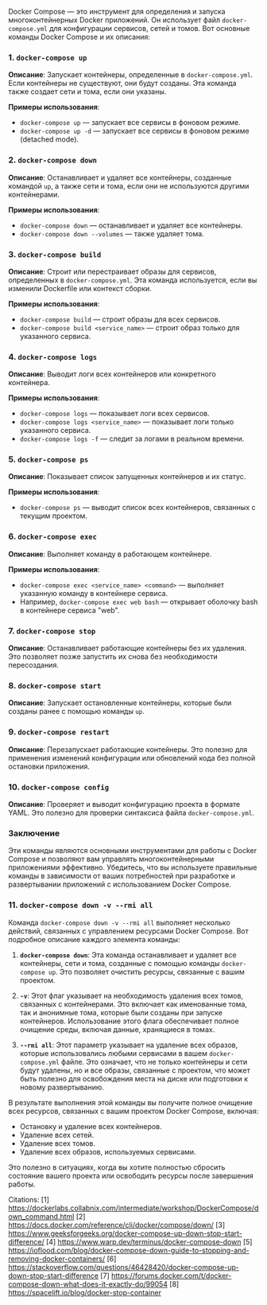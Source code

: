 Docker Compose — это инструмент для определения и запуска многоконтейнерных Docker приложений. Он использует файл `docker-compose.yml` для конфигурации сервисов, сетей и томов. Вот основные команды Docker Compose и их описания:

### 1. `docker-compose up`

**Описание**: Запускает контейнеры, определенные в `docker-compose.yml`. Если контейнеры не существуют, они будут созданы. Эта команда также создает сети и тома, если они указаны.

**Примеры использования**:
- `docker-compose up` — запускает все сервисы в фоновом режиме.
- `docker-compose up -d` — запускает все сервисы в фоновом режиме (detached mode).

### 2. `docker-compose down`

**Описание**: Останавливает и удаляет все контейнеры, созданные командой `up`, а также сети и тома, если они не используются другими контейнерами.

**Примеры использования**:
- `docker-compose down` — останавливает и удаляет все контейнеры.
- `docker-compose down --volumes` — также удаляет тома.

### 3. `docker-compose build`

**Описание**: Строит или перестраивает образы для сервисов, определенных в `docker-compose.yml`. Эта команда используется, если вы изменили Dockerfile или контекст сборки.

**Примеры использования**:
- `docker-compose build` — строит образы для всех сервисов.
- `docker-compose build <service_name>` — строит образ только для указанного сервиса.

### 4. `docker-compose logs`

**Описание**: Выводит логи всех контейнеров или конкретного контейнера.

**Примеры использования**:
- `docker-compose logs` — показывает логи всех сервисов.
- `docker-compose logs <service_name>` — показывает логи только указанного сервиса.
- `docker-compose logs -f` — следит за логами в реальном времени.

### 5. `docker-compose ps`

**Описание**: Показывает список запущенных контейнеров и их статус.

**Примеры использования**:
- `docker-compose ps` — выводит список всех контейнеров, связанных с текущим проектом.

### 6. `docker-compose exec`

**Описание**: Выполняет команду в работающем контейнере.

**Примеры использования**:
- `docker-compose exec <service_name> <command>` — выполняет указанную команду в контейнере сервиса.
- Например, `docker-compose exec web bash` — открывает оболочку bash в контейнере сервиса "web".

### 7. `docker-compose stop`

**Описание**: Останавливает работающие контейнеры без их удаления. Это позволяет позже запустить их снова без необходимости пересоздания.

### 8. `docker-compose start`

**Описание**: Запускает остановленные контейнеры, которые были созданы ранее с помощью команды `up`.

### 9. `docker-compose restart`

**Описание**: Перезапускает работающие контейнеры. Это полезно для применения изменений конфигурации или обновлений кода без полной остановки приложения.

### 10. `docker-compose config`

**Описание**: Проверяет и выводит конфигурацию проекта в формате YAML. Это полезно для проверки синтаксиса файла `docker-compose.yml`.

### Заключение

Эти команды являются основными инструментами для работы с Docker Compose и позволяют вам управлять многоконтейнерными приложениями эффективно. Убедитесь, что вы используете правильные команды в зависимости от ваших потребностей при разработке и развертывании приложений с использованием Docker Compose.

### 11. `docker-compose down -v --rmi all`
Команда `docker-compose down -v --rmi all` выполняет несколько действий, связанных с управлением ресурсами Docker Compose. Вот подробное описание каждого элемента команды:

1. **`docker-compose down`**: Эта команда останавливает и удаляет все контейнеры, сети и тома, созданные с помощью команды `docker-compose up`. Это позволяет очистить ресурсы, связанные с вашим проектом.

2. **`-v`**: Этот флаг указывает на необходимость удаления всех томов, связанных с контейнерами. Это включает как именованные тома, так и анонимные тома, которые были созданы при запуске контейнеров. Использование этого флага обеспечивает полное очищение среды, включая данные, хранящиеся в томах.

3. **`--rmi all`**: Этот параметр указывает на удаление всех образов, которые использовались любыми сервисами в вашем `docker-compose.yml` файле. Это означает, что не только контейнеры и сети будут удалены, но и все образы, связанные с проектом, что может быть полезно для освобождения места на диске или подготовки к новому развертыванию.

В результате выполнения этой команды вы получите полное очищение всех ресурсов, связанных с вашим проектом Docker Compose, включая:
- Остановку и удаление всех контейнеров.
- Удаление всех сетей.
- Удаление всех томов.
- Удаление всех образов, используемых сервисами.

Это полезно в ситуациях, когда вы хотите полностью сбросить состояние вашего проекта или освободить ресурсы после завершения работы.

Citations:
[1] https://dockerlabs.collabnix.com/intermediate/workshop/DockerCompose/down_command.html
[2] https://docs.docker.com/reference/cli/docker/compose/down/
[3] https://www.geeksforgeeks.org/docker-compose-up-down-stop-start-difference/
[4] https://www.warp.dev/terminus/docker-compose-down
[5] https://ioflood.com/blog/docker-compose-down-guide-to-stopping-and-removing-docker-containers/
[6] https://stackoverflow.com/questions/46428420/docker-compose-up-down-stop-start-difference
[7] https://forums.docker.com/t/docker-compose-down-what-does-it-exactly-do/99054
[8] https://spacelift.io/blog/docker-stop-container